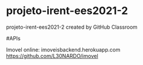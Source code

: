 # projeto-irent-ees2021-2
projeto-irent-ees2021-2 created by GitHub Classroom

#APIs

Imovel
online: imoveisbackend.herokuapp.com
https://github.com/L30NARDO/imovel
